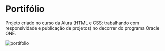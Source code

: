 # Portifólio
Projeto criado no curso da Alura (HTML e CSS: trabalhando com responsividade e publicação de projetos) no decorrer do programa Oracle ONE.

![portifolio](https://github.com/user-attachments/assets/db7195a0-8a1e-41a5-93a1-c7b063eec1af)
